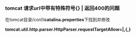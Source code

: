 ### tomcat 请求url中带有特殊符号{} | 返回400的问题


在tomcat目录/conf/**catalina.properties**下找到并修改

**tomcat.util.http.parser.HttpParser.requestTargetAllow=|,{,}**